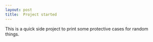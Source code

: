 ```yaml
---
layout: post
title:  Project started
---
```


This is a quick side project to print some protective cases for random things.

